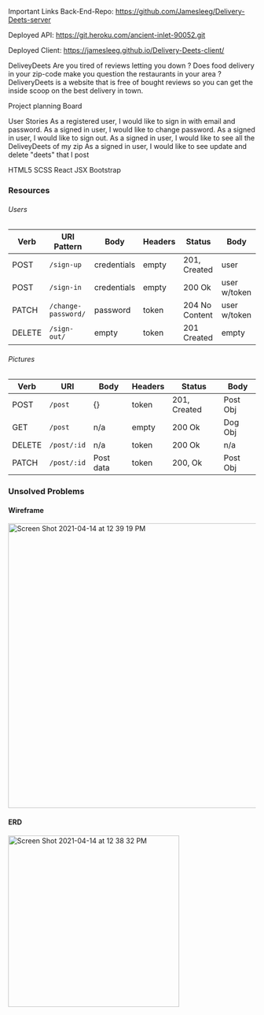 Important Links
Back-End-Repo: https://github.com/Jamesleeg/Delivery-Deets-server

Deployed API: https://git.heroku.com/ancient-inlet-90052.git

Deployed Client: https://jamesleeg.github.io/Delivery-Deets-client/

DeliveyDeets
Are you tired of reviews letting you down ? Does food delivery in your zip-code make you question the restaurants in your area ?
DeliveryDeets is a website that is free of bought reviews so you can get the inside scoop on the best delivery in town.

Project planning Board

User Stories
As a registered user, I would like to sign in with email and password.
As a signed in user, I would like to change password.
As a signed in user, I would like to sign out.
As a signed in user, I would like to see all the DeliveyDeets of my zip
As a signed in user, I would like to see update and delete "deets" that I post

HTML5
SCSS
React
JSX
Bootstrap

### Resources
###### Users
| Verb   | URI Pattern  |Body    |Headers  |  Status | Body |
|--------|--------------|------  |-----  |-------------------|------------|
| POST   | `/sign-up`   |credentials | empty | 201, Created| user
| POST   | `/sign-in`   |credentials | empty | 200 Ok | user w/token
| PATCH  | `/change-password/`|password |token| 204 No Content| user w/token
| DELETE | `/sign-out/`       | empty|token |   201 Created | empty

###### Pictures
| Verb   | URI   |Body    |Headers  |  Status | Body |
|--------|--------------|------  |-----  |-------------------|------------|
| POST   | `/post`   |{} | token | 201, Created| Post Obj
| GET   | `/post`   |n/a | empty | 200 Ok | Dog Obj
| DELETE | `/post/:id` |n/a |token | 200 Ok | n/a
| PATCH | `/post/:id` |Post data | token | 200, Ok | Post Obj

### Unsolved Problems

#### Wireframe
<img width="578" alt="Screen Shot 2021-04-14 at 12 39 19 PM" src="https://drive.google.com/file/d/1SqtiAzqtqORd53s2qwqd_1sUJxj8XbgL/view?usp=sharing">


#### ERD
<img width="348" alt="Screen Shot 2021-04-14 at 12 38 32 PM" src="https://media.git.generalassemb.ly/user/33726/files/eccea780-9c38-11eb-9708-9bf6691e09b8">
